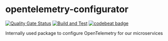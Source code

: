 # opentelemetry-configurator

[![Quality Gate Status](https://sonarcloud.io/api/project_badges/measure?project=myrotvorets_opentelemetry-configurator&metric=alert_status)](https://sonarcloud.io/dashboard?id=myrotvorets_opentelemetry-configurator)
[![Build and Test](https://github.com/myrotvorets/opentelemetry-configurator/actions/workflows/build.yml/badge.svg)](https://github.com/myrotvorets/opentelemetry-configurator/actions/workflows/build.yml)
[![codebeat badge](https://codebeat.co/badges/69d3cddd-300f-45cc-90a0-3376052c148f)](https://codebeat.co/projects/github-com-myrotvorets-opentelemetry-configurator-master)

Internally used package to configure OpenTelemetry for our microservices
